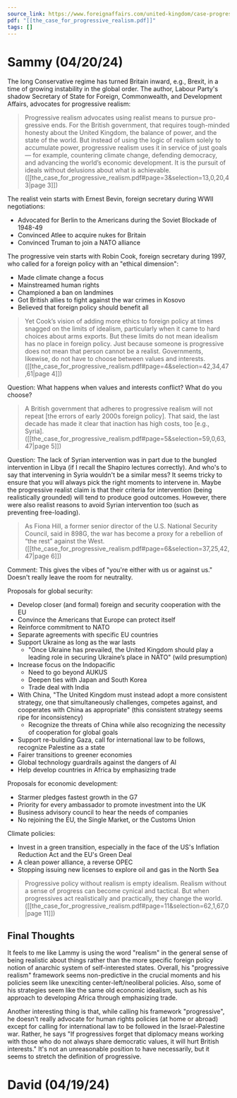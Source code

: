 ```yaml
---
source_link: https://www.foreignaffairs.com/united-kingdom/case-progressive-realism-david-lammy
pdf: "[[the_case_for_progressive_realism.pdf]]"
tags: []
---
```

# Sammy (04/20/24)

The long Conservative regime has turned Britain inward, e.g., Brexit, in a time of growing instability in the global order. The author, Labour Party's shadow Secretary of State for Foreign, Commonwealth, and Development Affairs, advocates for progressive realism:
> Progressive realism advocates using realist means to pursue pro- gressive ends. For the British government, that requires tough-minded honesty about the United Kingdom, the balance of power, and the state of the world. But instead of using the logic of realism solely to accumulate power, progressive realism uses it in service of just goals— for example, countering climate change, defending democracy, and advancing the world’s economic development. It is the pursuit of ideals without delusions about what is achievable. ([[the_case_for_progressive_realism.pdf#page=3&selection=13,0,20,43|page 3]])

The realist vein starts with Ernest Bevin, foreign secretary during WWII negotiations:
* Advocated for Berlin to the Americans during the Soviet Blockade of 1948-49
* Convinced Atlee to acquire nukes for Britain
* Convinced Truman to join a NATO alliance

The progressive vein starts with Robin Cook, foreign secretary during 1997, who called for a foreign policy with an "ethical dimension":
* Made climate change a focus
* Mainstreamed human rights
* Championed a ban on landmines
* Got British allies to fight against the war crimes in Kosovo
* Believed that foreign policy should benefit all

> Yet Cook’s vision of adding more ethics to foreign policy at times snagged on the limits of idealism, particularly when it came to hard choices about arms exports. But these limits do not mean idealism has no place in foreign policy. Just because someone is progressive does not mean that person cannot be a realist. Governments, likewise, do not have to choose between values and interests. ([[the_case_for_progressive_realism.pdf#page=4&selection=42,34,47,61|page 4]])

Question: What happens when values and interests conflict? What do you choose? 

> A British government that adheres to progressive realism will not repeat \[the errors of early 2000s foreign policy\]. That said, the last decade has made it clear that inaction has high costs, too \[e.g., Syria\]. ([[the_case_for_progressive_realism.pdf#page=5&selection=59,0,63,47|page 5]])

Question: The lack of Syrian intervention was in part due to the bungled intervention in Libya (if I recall the Shapiro lectures correctly). And who's to say that intervening in Syria wouldn't be a similar mess? It seems tricky to ensure that you will always pick the right moments to intervene in. Maybe the progressive realist claim is that their criteria for intervention (being realistically grounded) will tend to produce good outcomes. However, there were also realist reasons to avoid Syrian intervention too (such as preventing free-loading).

> As Fiona Hill, a former senior director of the U.S. National Security Council, said in 898G, the war has become a proxy for a rebellion of “the rest” against the West. ([[the_case_for_progressive_realism.pdf#page=6&selection=37,25,42,47|page 6]])

Comment: This gives the vibes of "you're either with us or against us." Doesn't really leave the room for neutrality.

Proposals for global security:
* Develop closer (and formal) foreign and security cooperation with the EU
* Convince the Americans that Europe can protect itself
* Reinforce commitment to NATO
* Separate agreements with specific EU countries
* Support Ukraine as long as the war lasts
	* "Once Ukraine has prevailed, the United Kingdom should play a leading role in securing Ukraine’s place in NATO" (wild presumption)
* Increase focus on the Indopacific
	* Need to go beyond AUKUS
	* Deepen ties with Japan and South Korea
	* Trade deal with India
* With China, "The United Kingdom must instead adopt a more consistent strategy, one that simultaneously challenges, competes against, and cooperates with China as appropriate" (this consistent strategy seems ripe for inconsistency)
	* Recognize the threats of China while also recognizing the necessity of cooperation for global goals
* Support re-building Gaza, call for international law to be follows, recognize Palestine as a state
* Fairer transitions to greener economies
* Global technology guardrails against the dangers of AI
* Help develop countries in Africa by emphasizing trade

Proposals for economic development:
* Starmer pledges fastest growth in the G7
* Priority for every ambassador to promote investment into the UK
* Business advisory council to hear the needs of companies
* No rejoining the EU, the Single Market, or the Customs Union

Climate policies:
* Invest in a green transition, especially in the face of the US's Inflation Reduction Act and the EU's Green Deal
* A clean power alliance, a reverse OPEC
* Stopping issuing new licenses to explore oil and gas in the North Sea

> Progressive policy without realism is empty idealism. Realism without a sense of progress can become cynical and tactical. But when progressives act realistically and practically, they change the world. ([[the_case_for_progressive_realism.pdf#page=11&selection=62,1,67,0|page 11]])
## Final Thoughts

It feels to me like Lammy is using the word "realism" in the general sense of being realistic about things rather than the more specific foreign policy notion of anarchic system of self-interested states. Overall, his "progressive realism" framework seems non-predictive in the crucial moments and his policies seem like unexciting center-left/neoliberal policies. Also, some of his strategies seem like the same old economic idealism, such as his approach to developing Africa through emphasizing trade.

Another interesting thing is that, while calling his framework "progressive", he doesn't really advocate for human rights policies (at home or abroad) except for calling for international law to be followed in the Israel-Palestine war. Rather, he says "If progressives forget that diplomacy means working with those who do not always share democratic values, it will hurt British interests." It's not an unreasonable position to have necessarily, but it seems to stretch the definition of progressive.
# David (04/19/24)

